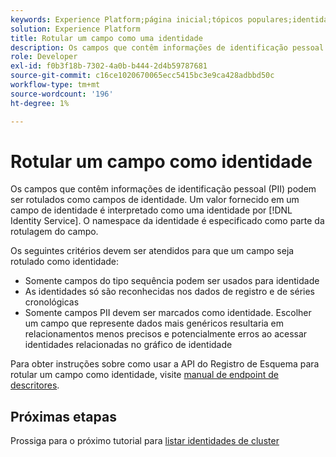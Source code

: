 ```yaml
---
keywords: Experience Platform;página inicial;tópicos populares;identidade do rótulo;;home;popular topics;label identities
solution: Experience Platform
title: Rotular um campo como uma identidade
description: Os campos que contêm informações de identificação pessoal (PII) podem ser rotulados como campos de identidade. Um valor fornecido em um campo de identidade é interpretado como uma identidade pelo Serviço de identidade. O namespace da identidade é especificado como parte da rotulagem do campo.
role: Developer
exl-id: f0b3f18b-7302-4a0b-b444-2d4b59787681
source-git-commit: c16ce1020670065ecc5415bc3e9ca428adbbd50c
workflow-type: tm+mt
source-wordcount: '196'
ht-degree: 1%

---
```


# Rotular um campo como identidade

Os campos que contêm informações de identificação pessoal (PII) podem ser rotulados como campos de identidade. Um valor fornecido em um campo de identidade é interpretado como uma identidade por [!DNL Identity Service]. O namespace da identidade é especificado como parte da rotulagem do campo.

Os seguintes critérios devem ser atendidos para que um campo seja rotulado como identidade:

- Somente campos do tipo sequência podem ser usados para identidade
- As identidades só são reconhecidas nos dados de registro e de séries cronológicas
- Somente campos PII devem ser marcados como identidade. Escolher um campo que represente dados mais genéricos resultaria em relacionamentos menos precisos e potencialmente erros ao acessar identidades relacionadas no gráfico de identidade

Para obter instruções sobre como usar a API do Registro de Esquema para rotular um campo como identidade, visite [manual de endpoint de descritores](../../xdm/api/descriptors.md#create).

## Próximas etapas

Prossiga para o próximo tutorial para [listar identidades de cluster](./list-cluster-identites.md)
